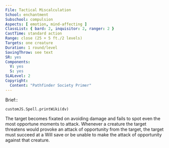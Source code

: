 ```yaml
---
File: Tactical Miscalculation
School: enchantment
Subschool: compulsion
Aspects: [ emotion, mind-affecting ]
ClassList: { bard: 2, inquisitor: 2, ranger: 2 }
CastTime: standard action
Range: close (25 + 5 ft./2 levels)
Targets: one creature
Duration: 1 round/level
SavingThrow: see text
SR: yes
Components:
  V: yes
  S: yes
SLALevel: 2
Copyright:
  Content: "Pathfinder Society Primer"
---
```

Brief:: 

```dataviewjs
customJS.Spell.printWiki(dv)
```

The target becomes fixated on avoiding damage and fails to spot even the most opportune moments to attack. Whenever a creature the target threatens would provoke an attack of opportunity from the target, the target must succeed at a Will save or be unable to make the attack of opportunity against that creature.
